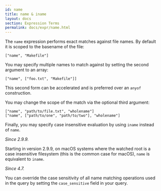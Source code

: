 ```yaml
---
id: name
title: name & iname
layout: docs
section: Expression Terms
permalink: docs/expr/name.html
---
```


The `name` expression performs exact matches against file names.  By default it
is scoped to the basename of the file:

    ["name", "Makefile"]

You may specify multiple names to match against by setting the second argument
to an array:

    ["name", ["foo.txt", "Makefile"]]

This second form can be accelerated and is preferred over an `anyof`
construction.

You may change the scope of the match via the optional third argument:

    ["name", "path/to/file.txt", "wholename"]
    ["name", ["path/to/one", "path/to/two"], "wholename"]

Finally, you may specify case insensitive evaluation by using `iname` instead
of `name`.

*Since 2.9.9.*

Starting in version 2.9.9, on macOS systems where the watched root is a case
insensitive filesystem (this is the common case for macOS), `name` is equivalent
to `iname`.

*Since 4.7.*

You can override the case sensitivity of all name matching operations used
in the query by setting the `case_sensitive` field in your query.
